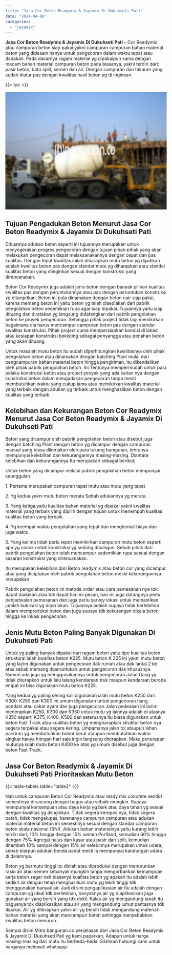```yaml
---
title: "Jasa Cor Beton Readymix & Jayamix Di Dukuhseti Pati"
date: "2024-04-08"
categories: 
  - "jayamix"
---
```


**Jasa Cor Beton Readymix & Jayamix Di Dukuhseti Pati** – Cor Readymix atau campuran beton siap pakai yakni campuran campuran bahan material beton yang didesain hanya untuk pengecoran dalam waktu tepat atau dadakan. Pada dasarnya ragam material yg dipakaipun sama dengan macam bahan material campuran beton pada biasanya, yakni terdiri dari: pasir beton, batu split, semen dan air. Dengan campuran dan takaran yang sudah diatur pas dengan kwalitas hasil beton yg di inginkan.

{{< toc >}}

![Jasa Cor Beton Readymix & Jayamix Di Dukuhseti Pati](/images/jasa-cor-readymix-17.png)

## Tujuan Pengadukan Beton Menurut Jasa Cor Beton Readymix & Jayamix Di Dukuhseti Pati

Dibuatnya adukan beton seperti ini tujuannya merupakan untuk menyegerakan progres pengecoran dengan tujuan pihak-pihak yang akan melakukan pengecoran dapat melaksanakannya dengan cepat dan pas kualitas. Dengan tepat kwalitas inilah diharapkan mutu beton yg dijadikan adalah kwalitas beton pas dengan standar mutu yg diharapkan atau standar kualitas beton yang diinginkan sesuai dengan konstruksi yang direncanakan.

Beton Cor Readymix juga adalah jenis beton dengan banyak pilihan kualitas kwalitas pas dengan peruntukannya atau pas dengan peruntukan konstruksi yg ditargetkan. Beton ini pula dinamakan dengan beton cair siap pakai, karena memang beton ini yaitu beton yg telah disediakan dari pabrik pengolahan beton sedemikian rupa agar siap dipakai. Tujuannya yaitu siap dituang dan diratakan yg langsung didatangkan dari pabrik pengolahan beton ke proyek pengecoran. Sehingga pihak project tidak lagi memikirkan bagaimana dia harus mencampur campuran beton pas dengan standar kwalitas konstruksi. Pihak project cuma mempersiapkan kondisi di lokasi atau kesiapan konstruksi bekisting sebagai penyangga atau penahan beton yang akan dituang.

Untuk masalah mutu beton itu sudah diperhitungkan kwalitasnya oleh pihak pengolahan beton atau dinamakan dengan batching Plant mulai dari pengcampuran bahan material beton hingga pengiriman, itu dikendalikan oleh pihak pabrik pengolahan beton. Ini Tentunya mempermudah untuk para pelaku konstruksi beton atau project-proyek yang ada kaitan nya dengan konstruksi beton dalam mengadakan pengecoran tanpa mesti membutuhkan waktu yang cukup lama atau memikirkan kwalitas material yang terbaik dengan adukan yg terbaik untuk menghasilkan beton dengan kualitas yang terbaik.

## Kelebihan dan Kekurangan Beton Cor Readymix Menurut Jasa Cor Beton Readymix & Jayamix Di Dukuhseti Pati

Beton yang dicampur oleh pabrik pengolahan beton atau disebut juga dengan batching Plant dengan beton yg dicampur dengan campuran manual yang biasa dikerjakan oleh para tukang bangunan, tentunya mempunyai kelebihan dan kekurangannya masing-masing. Diantara kelebihan dan kekurangannya Itu merupakan sebagai berikut;

Untuk beton yang dicampur melalui pabrik pengolahan beton mempunyai keunggulan

1\. Pertama merupakan campuran tepat mutu atau mutu yang tepat

2\. Yg kedua yakni mutu beton merata Sebab adukannya yg merata.

3\. Yang ketiga yaitu kualitas bahan material yg dipakai yakni kwalitas material yang terbaik yang dipilih dengan tujuan untuk menempuh kualitas kualitas beton yang terbaik.

4\. Yg keempat waktu pengolahan yang tepat dan menghemat biaya dan juga waktu.

5\. Yang kelima tidak perlu repot memikirkan campuran mutu beton seperti apa yg cocok untuk konstruksi yg sedang dibangun. Sebab pihak dari pabrik pengolahan beton telah mencampur sedemikian rupa sesuai dengan sasaran konstruksi yang direncanakan.

Itu merupakan kelebihan dari Beton readymix atau beton cor yang dicampur atau yang diciptakan oleh pabrik pengolahan beton meski kekurangannya merupakan

Pabrik pengolahan beton ini metode order atau cara pemesanan nya tdk dapat dadakan atau tdk dapat hari ini pesan, hari ini juga datangnya perlu penjadwalan pemesanan dan juga perlu survey lokasi untuk memastikan jumlah kubikasi yg diperlukan. Tujuannya adalah supaya tidak berlebihan dalam memproduksi beton dan juga supaya tdk kekurangan dikala beton hingga ke lokasi pengecoran.

## Jenis Mutu Beton Paling Banyak Digunakan Di Dukuhseti Pati

Untuk yg paling banyak dipakai dari ragam beton yaitu tipe kualitas beton struktural ialah kwalitas beton K225. Mutu beton K 225 ini yakni mutu beton yang lazim digunakan untuk pengecoran dak rumah atau dak lantai 2 ke atas sebab memang diperuntukan untuk pengecoran dak khususnya. Namun ada juga yg menggunakannya untuk pengecoran Jalan Gang yg tidak diterapkan untuk lalu lalang kendaraan truk maupun kendaraan beroda empat ini bisa digunakan mutu beton K225.

Yang kedua yg paling sering kali digunakan ialah mutu beton K250 dan K300. K250 dan K300 ini umum digunakan untuk pengecoran tiang, pondasi atau cakar ayam dan juga pengecoran Jalan pedesaan ini lazim menerapkan K250, K300 dan K350 untuk mutu yg lainnya adalah di atasnya K350 seperti K375, K400, K500 dan seterusnya itu biasa digunakan untuk beton Fast Track atau kualitas beton yg mengharapkan struktur beton nya segera terpakai atau segera kering. Umpamanya jalan tol ataupun lahan parkiran yg membutuhkan bobot berat ataupun membutuhkan waktu singkat hanya hitngan hari saja ingin langsung diterapkan. Maka penerapan mutunya ialah mutu beton K400 ke atas yg umum disebut juga dengan beton Fast Track.

## Jasa Cor Beton Readymix & Jayamix Di Dukuhseti Pati Prioritaskan Mutu Beton

{{< table-tables table="table2" >}}

Nah untuk campuran Beton Cor Readymix atau ready mix concrete sendiri semestinya dirancang dengan bagus atau sebaik mungkin. Supaya mempunyai kemampuan atau daya kerja yg baik atau daya tahan yg sesuai dengan kwalitas yg diinginkan. Tidak segera keropos nya, tidak segera patah, tidak mengelupas, karenanya campuran campuran atau adukan material material beton ini semestinya sesuai dengan standar campuran beton skala nasional (SNI). Adukan bahan materialnya yaitu kurang lebih terdiri dari; 10% hingga dengan 15% semen Portland, kemudian 60% hingga dengan 75% Agregat halus dan kasar atau pasir dan split, kemudian ditambah 10% sampai dengan 15% air selebihnya merupakan untuk udara, sebab biarpun adukan benda padat mesti Ia mempunyai kandungan udara di dalamnya.

Beton yg bermutu tinggi itu diolah atau diproduksi dengan menurunkan rasio air atau semen sebanyak mungkin tanpa mengorbankan kemampuan kerja beton segar nah biasanya kualitas beton yg apakah itu adalah lebih sedikit air dengan tetap menghasilkan mutu yg lebih tinggi tdk menggunakan banyak air. Jadi di sini pengaplikasian air Itu adalah dengan campuran yg ideal tdk berlebihan, banyaknya air yg diaplikasikan juga gunakan air yang bersih yang tdk dekil. Kalau air yg mengandung tanah itu bagusnya tdk diaplikasikan atau air yang mengandung lumut pantasnya tdk dipakai. Air yg diterapkan yakni air yg bersih tidak mengandung material-bahan material yang akan mencampuri beton sehingga menyebabkan kwalitas beton menurun.

Sampai disini Mitra bangunan.co penjelasan dari Jasa Cor Beton Readymix & Jayamix Di Dukuhseti Pati yg kami paparkan, Adapun untuk harga masing-masing dari mutu itu berbeda-beda. Silahkan hubungi kami untuk harganya melewati whatsapp.
